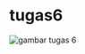 # tugas6
![gambar tugas 6](https://github.com/chirax201/tugas6/assets/145244774/5b21a8f1-3208-4a61-8ef8-633b69400dfb)
